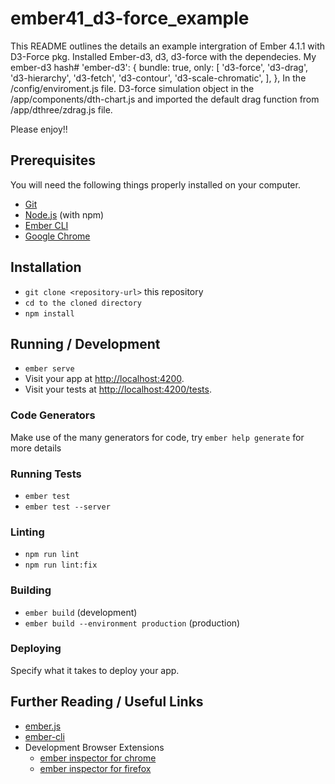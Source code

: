 # ember41_d3-force_example

This README outlines the details an example intergration of Ember 4.1.1 with D3-Force pkg. Installed Ember-d3, d3, d3-force with the dependecies. 
My ember-d3 hash# 'ember-d3': {
      bundle: true,
      only: [
        'd3-force',
        'd3-drag',
        'd3-hierarchy',
        'd3-fetch',
        'd3-contour',
        'd3-scale-chromatic',
      ],
    },
In the /config/enviroment.js file. D3-force simulation object in the /app/components/dth-chart.js and imported the default drag function from /app/dthree/zdrag.js file.

Please enjoy!!

## Prerequisites

You will need the following things properly installed on your computer.

* [Git](https://git-scm.com/)
* [Node.js](https://nodejs.org/) (with npm)
* [Ember CLI](https://ember-cli.com/)
* [Google Chrome](https://google.com/chrome/)

## Installation

* `git clone <repository-url>` this repository
* `cd to the cloned directory`
* `npm install`

## Running / Development

* `ember serve`
* Visit your app at [http://localhost:4200](http://localhost:4200).
* Visit your tests at [http://localhost:4200/tests](http://localhost:4200/tests).

### Code Generators

Make use of the many generators for code, try `ember help generate` for more details

### Running Tests

* `ember test`
* `ember test --server`

### Linting

* `npm run lint`
* `npm run lint:fix`

### Building

* `ember build` (development)
* `ember build --environment production` (production)

### Deploying

Specify what it takes to deploy your app.

## Further Reading / Useful Links

* [ember.js](https://emberjs.com/)
* [ember-cli](https://ember-cli.com/)
* Development Browser Extensions
  * [ember inspector for chrome](https://chrome.google.com/webstore/detail/ember-inspector/bmdblncegkenkacieihfhpjfppoconhi)
  * [ember inspector for firefox](https://addons.mozilla.org/en-US/firefox/addon/ember-inspector/)

